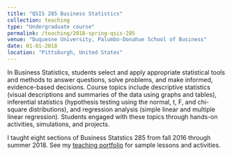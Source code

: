 ```yaml
---
title: "QSIS 285 Business Statistics"
collection: teaching
type: "Undergraduate course"
permalink: /teaching/2018-spring-qsis-285
venue: "Duquesne University, Palumbo-Donahue School of Business"
date: 01-01-2018
location: "Pittsburgh, United States"
---
```


In Business Statistics, students select and apply appropriate statistical tools and methods to answer questions, solve problems, and make informed, evidence-based decisions. Course topics include descriptive statistics (visual descriptions and summaries of the data using graphs and tables), inferential statistics (hypothesis testing using the normal, t, F, and chi-square distributions), and regression analysis (simple linear and multiple linear regression). Students engaged with these topics through hands-on activities, simulations, and projects.

I taught eight sections of Business Statstics 285 from fall 2016 through summer 2018. See my <a href="https://lisasteaching.github.io/DuquesneProf/business_statistics/" target="_blank">teaching portfolio</a> for sample lessons and activities.<br/>

<!--<a href="/files/syllabus-BusStats-Spr2018.pdf" target="_blank">Business Statistics Syllabus</a> -->
